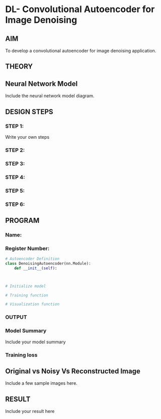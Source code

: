 # DL- Convolutional Autoencoder for Image Denoising

## AIM
To develop a convolutional autoencoder for image denoising application.

## THEORY


## Neural Network Model
Include the neural network model diagram.

## DESIGN STEPS
### STEP 1: 

Write your own steps



### STEP 2: 



### STEP 3: 



### STEP 4: 



### STEP 5: 



### STEP 6: 





## PROGRAM

### Name:

### Register Number:

```python
# Autoencoder Definition
class DenoisingAutoencoder(nn.Module):
    def __init__(self):



# Initialize model

# Training function

# Visualization function


```

### OUTPUT

### Model Summary
Include your model summary

### Training loss

## Original vs Noisy Vs Reconstructed Image
Include a few sample images here.

## RESULT
Include your result here
